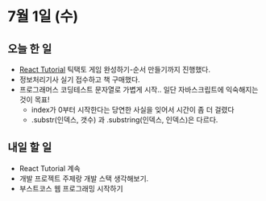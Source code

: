 # 7월 1일 (수)
## 오늘 한 일 
- [React Tutorial](https://ko.reactjs.org/tutorial/tutorial.html) 틱택토 게임 완성하기-순서 만들기까지 진행했다.
- 정보처리기사 실기 접수하고 책 구매했다.
- 프로그래머스 코딩테스트 문자열로 가볍게 시작.. 일단 자바스크립트에 익숙해지는 것이 목표!
    - index가 0부터 시작한다는 당연한 사실을 잊어서 시간이 좀 더 걸렸다
    - .substr(인덱스, 갯수) 과 .substring(인덱스, 인덱스)은 다르다. 

## 내일 할 일
- React Tutorial 계속
- 개발 프로젝트 주제랑 개발 스택 생각해보기.
- 부스트코스 웹 프로그래밍 시작하기